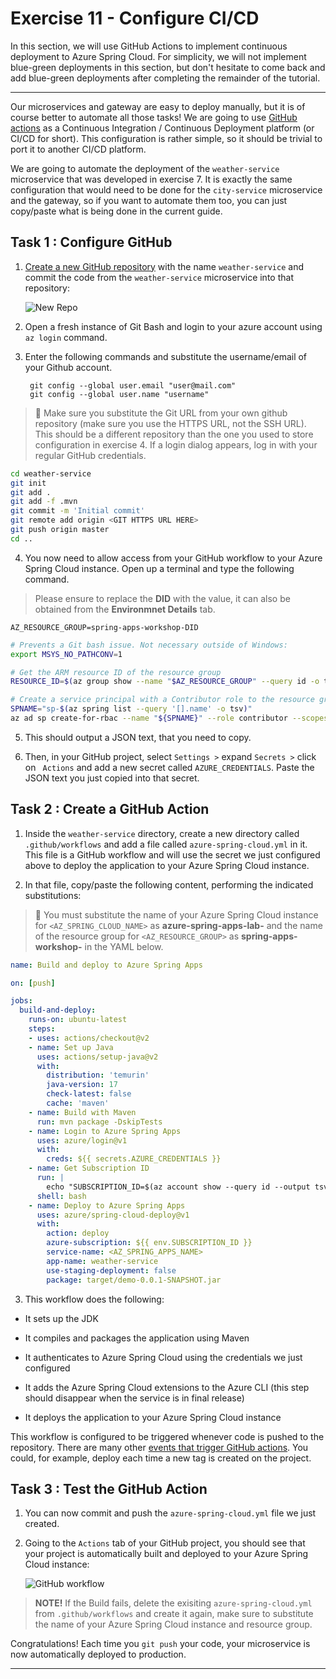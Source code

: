 # Exercise 11 - Configure CI/CD

In this section, we will use GitHub Actions to implement continuous deployment to Azure Spring Cloud. For simplicity, we will not implement blue-green deployments in this section, but don't hesitate to come back and add blue-green deployments after completing the remainder of the tutorial.

---

Our microservices and gateway are easy to deploy manually, but it is of course better to automate all those tasks! We are going to use [GitHub actions](https://github.com/features/actions) as a Continuous Integration / Continuous Deployment platform (or CI/CD for short). This configuration is rather simple, so it should be trivial to port it to another CI/CD platform.

We are going to automate the deployment of the `weather-service` microservice that was developed in exercise 7. It is exactly the same configuration that would need to be done for the `city-service` microservice and the gateway, so if you want to automate them too, you can just copy/paste what is being done in the current guide.

## Task 1 : Configure GitHub

1. [Create a new GitHub repository](https://github.com/new) with the name `weather-service` and commit the code from the `weather-service` microservice into that repository:

   ![New Repo](media/new-repo.png)

2. Open a fresh instance of Git Bash and login to your azure account using ```az login``` command.

3. Enter the following commands and substitute the username/email of your Github account.

   ```
    git config --global user.email "user@mail.com"
    git config --global user.name "username"

   ```

> 🛑 Make sure you substitute the Git URL from your own github repository (make sure you use the HTTPS URL, not the SSH URL). This should be a different repository than the one you used to store configuration in exercise 4. If a login dialog appears, log in with your regular GitHub credentials.

```bash
cd weather-service
git init
git add .
git add -f .mvn
git commit -m 'Initial commit'
git remote add origin <GIT HTTPS URL HERE>
git push origin master
cd ..
```

4. You now need to allow access from your GitHub workflow to your Azure Spring Cloud instance. Open up a terminal and type the following command.

> Please ensure to replace the **DID** with the **<inject key="DeploymentID" enableCopy="True"/>** value, it can also be obtained from the **Environmnet Details** tab.

```
AZ_RESOURCE_GROUP=spring-apps-workshop-DID
```

```bash
# Prevents a Git bash issue. Not necessary outside of Windows:
export MSYS_NO_PATHCONV=1

# Get the ARM resource ID of the resource group
RESOURCE_ID=$(az group show --name "$AZ_RESOURCE_GROUP" --query id -o tsv)

# Create a service principal with a Contributor role to the resource group.
SPNAME="sp-$(az spring list --query '[].name' -o tsv)"
az ad sp create-for-rbac --name "${SPNAME}" --role contributor --scopes "$RESOURCE_ID" --sdk-auth
```

5. This should output a JSON text, that you need to copy.

6. Then, in your GitHub project, select `Settings >` expand `Secrets >` click on ` Actions` and add a new secret called `AZURE_CREDENTIALS`. Paste the JSON text you just copied into that secret.

## Task 2 : Create a GitHub Action

1. Inside the `weather-service` directory, create a new directory called `.github/workflows` and add a file called `azure-spring-cloud.yml` in it. This file is a GitHub workflow and will use the secret we just configured above to deploy the application to your Azure Spring Cloud instance.

2. In that file, copy/paste the following content, performing the indicated substitutions:

>🛑 You must substitute the name of your Azure Spring Cloud instance for `<AZ_SPRING_CLOUD_NAME>` as **azure-spring-apps-lab-<inject key="DeploymentID" enableCopy="false" />** and the name of the resource group for `<AZ_RESOURCE_GROUP>` as **spring-apps-workshop-<inject key="DeploymentID" enableCopy="false" />** in the YAML below.

```yaml
name: Build and deploy to Azure Spring Apps

on: [push]

jobs:
  build-and-deploy:
    runs-on: ubuntu-latest
    steps:
    - uses: actions/checkout@v2
    - name: Set up Java
      uses: actions/setup-java@v2
      with:
        distribution: 'temurin'
        java-version: 17
        check-latest: false
        cache: 'maven'
    - name: Build with Maven
      run: mvn package -DskipTests
    - name: Login to Azure Spring Apps
      uses: azure/login@v1
      with:
        creds: ${{ secrets.AZURE_CREDENTIALS }}
    - name: Get Subscription ID
      run: |
        echo "SUBSCRIPTION_ID=$(az account show --query id --output tsv --only-show-errors)" >> $GITHUB_ENV
      shell: bash
    - name: Deploy to Azure Spring Apps
      uses: azure/spring-cloud-deploy@v1
      with:
        action: deploy
        azure-subscription: ${{ env.SUBSCRIPTION_ID }}
        service-name: <AZ_SPRING_APPS_NAME>
        app-name: weather-service
        use-staging-deployment: false
        package: target/demo-0.0.1-SNAPSHOT.jar

```

3. This workflow does the following:

- It sets up the JDK

- It compiles and packages the application using Maven

- It authenticates to Azure Spring Cloud using the credentials we just configured

- It adds the Azure Spring Cloud extensions to the Azure CLI (this step should disappear when the service is in final release)

- It deploys the application to your Azure Spring Cloud instance

This workflow is configured to be triggered whenever code is pushed to the repository.
There are many other [events that trigger GitHub actions](https://help.github.com/en/articles/events-that-trigger-workflows). You could, for example, deploy each time a new tag is created on the project.

## Task 3 : Test the GitHub Action

1. You can now commit and push the `azure-spring-cloud.yml` file we just created.

2. Going to the `Actions` tab of your  GitHub project, you should see that your project is automatically built and deployed to your Azure Spring Cloud instance:

   ![GitHub workflow](media/01-github-workflow.png)


> **NOTE!** If the Build fails, delete the exisiting `azure-spring-cloud.yml` from `.github/workflows` and create it again, make sure to substitute the name of your Azure Spring Cloud instance and resource group. 

Congratulations! Each time you `git push` your code, your microservice is now automatically deployed to production.

---
